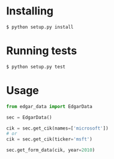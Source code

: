 # Installing

`$ python setup.py install`

# Running tests

`$ python setup.py test`

# Usage

```python
from edgar_data import EdgarData

sec = EdgarData()

cik = sec.get_cik(names=['microsoft'])
# or
cik = sec.get_cik(ticker='msft')

sec.get_form_data(cik, year=2010)
```
